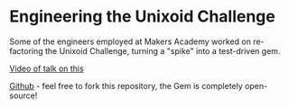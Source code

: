 # Engineering the Unixoid Challenge

Some of the engineers employed at Makers Academy worked on re-factoring the Unixoid Challenge, turning a "spike" into a test-driven gem.

[Video of talk on this](https://www.youtube.com/watch?v=pSwWowBmyG0)

[Github](https://github.com/makersacademy/unixoid-challenge) - feel free to fork this repository, the Gem is completely open-source!

